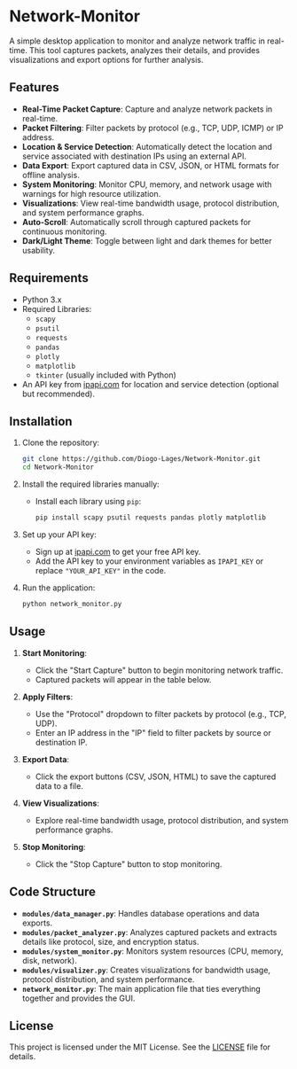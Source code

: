 # Network-Monitor

A simple desktop application to monitor and analyze network traffic in real-time. This tool captures packets, analyzes their details, and provides visualizations and export options for further analysis.

## Features

- **Real-Time Packet Capture**: Capture and analyze network packets in real-time.
- **Packet Filtering**: Filter packets by protocol (e.g., TCP, UDP, ICMP) or IP address.
- **Location & Service Detection**: Automatically detect the location and service associated with destination IPs using an external API.
- **Data Export**: Export captured data in CSV, JSON, or HTML formats for offline analysis.
- **System Monitoring**: Monitor CPU, memory, and network usage with warnings for high resource utilization.
- **Visualizations**: View real-time bandwidth usage, protocol distribution, and system performance graphs.
- **Auto-Scroll**: Automatically scroll through captured packets for continuous monitoring.
- **Dark/Light Theme**: Toggle between light and dark themes for better usability.

## Requirements

- Python 3.x
- Required Libraries:
  - `scapy`
  - `psutil`
  - `requests`
  - `pandas`
  - `plotly`
  - `matplotlib`
  - `tkinter` (usually included with Python)
- An API key from [ipapi.com](https://ipapi.com/) for location and service detection (optional but recommended).

## Installation

1. Clone the repository:
   ```bash
   git clone https://github.com/Diogo-Lages/Network-Monitor.git
   cd Network-Monitor
   ```

2. Install the required libraries manually:
   - Install each library using `pip`:
     ```bash
     pip install scapy psutil requests pandas plotly matplotlib
     ```

3. Set up your API key:
   - Sign up at [ipapi.com](https://ipapi.com/) to get your free API key.
   - Add the API key to your environment variables as `IPAPI_KEY` or replace `"YOUR_API_KEY"` in the code.

4. Run the application:
   ```bash
   python network_monitor.py
   ```

## Usage

1. **Start Monitoring**:
   - Click the "Start Capture" button to begin monitoring network traffic.
   - Captured packets will appear in the table below.

2. **Apply Filters**:
   - Use the "Protocol" dropdown to filter packets by protocol (e.g., TCP, UDP).
   - Enter an IP address in the "IP" field to filter packets by source or destination IP.

3. **Export Data**:
   - Click the export buttons (CSV, JSON, HTML) to save the captured data to a file.

4. **View Visualizations**:
   - Explore real-time bandwidth usage, protocol distribution, and system performance graphs.

5. **Stop Monitoring**:
   - Click the "Stop Capture" button to stop monitoring.

## Code Structure

- **`modules/data_manager.py`**: Handles database operations and data exports.
- **`modules/packet_analyzer.py`**: Analyzes captured packets and extracts details like protocol, size, and encryption status.
- **`modules/system_monitor.py`**: Monitors system resources (CPU, memory, disk, network).
- **`modules/visualizer.py`**: Creates visualizations for bandwidth usage, protocol distribution, and system performance.
- **`network_monitor.py`**: The main application file that ties everything together and provides the GUI.

## License

This project is licensed under the MIT License. See the [LICENSE](LICENSE) file for details.
